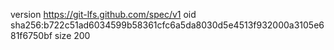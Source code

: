 version https://git-lfs.github.com/spec/v1
oid sha256:b722c51ad6034599b58361cfc6a5da8030d5e4513f932000a3105e681f6750bf
size 200
